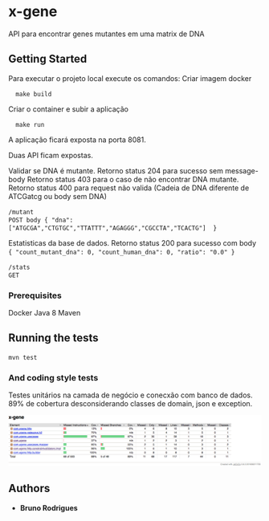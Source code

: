 # x-gene

API para encontrar genes mutantes em uma matrix de DNA

## Getting Started

Para executar o projeto local execute os comandos:
Criar imagem docker
```
  make build
```
Criar o container e subir a aplicação
```
  make run
```

A aplicação ficará exposta na porta 8081.

Duas API ficam expostas.

Validar se DNA é mutante.
Retorno status 204 para sucesso sem message-body
Retorno status 403 para o caso de não encontrar DNA mutante.
Retorno status 400 para request não valida (Cadeia de DNA diferente de ATCGatcg ou body sem DNA)
```
/mutant
POST body { "dna":["ATGCGA","CTGTGC","TTATTT","AGAGGG","CGCCTA","TCACTG"]  }
```

Estatisticas da base de dados.
Retorno status 200 para sucesso com body ``` {
                                                 "count_mutant_dna": 0,
                                                 "count_human_dna": 0,
                                                 "ratio": "0.0"
                                             } ```
```
/stats
GET
```
### Prerequisites

Docker
Java 8
Maven

## Running the tests

```
mvn test
```

### And coding style tests

Testes unitários na camada de negócio e conecxão com banco de dados.
89% de cobertura desconsiderando classes de domain, json e exception.

![coverage](./extras/coverage.png)

## Authors

* **Bruno Rodrigues**
